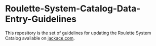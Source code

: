 # Roulette-System-Catalog-Data-Entry-Guidelines

This repository is the set of guidelines for updating the Roulette System Catalog available on [jackace.com](https://www.jackace.com/gambling/roulette/systems/).
